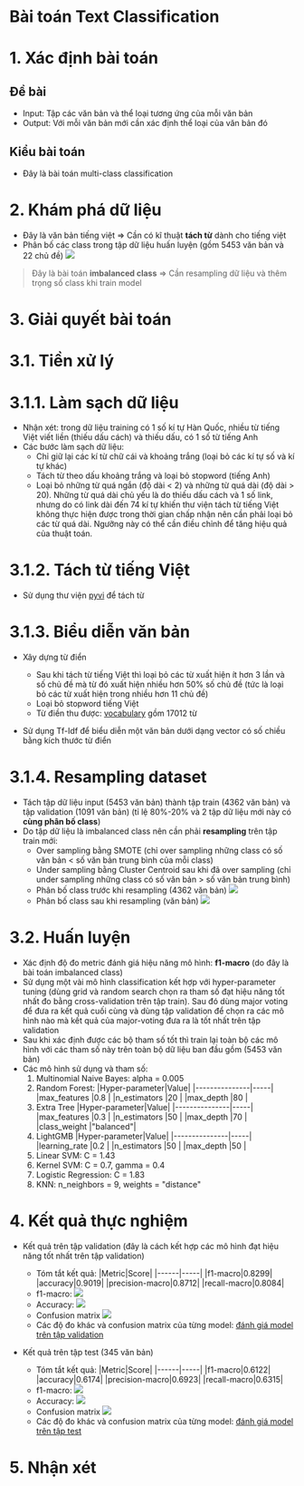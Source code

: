 Bài toán Text Classification
============================
# 1. Xác định bài toán
## Đề bài
* Input: Tập các văn bản và thể loại tương ứng của mỗi văn bản
* Output: Với mỗi văn bản mới cần xác định thể loại của văn bản đó
## Kiểu bài toán
* Đây là bài toán multi-class classification

# 2. Khám phá dữ liệu
* Đây là văn bản tiếng việt => Cần có kĩ thuật **tách từ** dành cho tiếng việt
* Phân bố các class trong tập dữ liệu huấn luyện (gồm 5453 văn bản và 22 chủ đề)
![](./Images_Readme/label-total_5453.png) 
> Đây là bài toán **imbalanced class** => Cần resampling dữ liệu và thêm trọng số class khi train model

# 3. Giải quyết bài toán
# 3.1. Tiền xử lý
# 3.1.1. Làm sạch dữ liệu
* Nhận xét: trong dữ liệu training có 1 số kí tự Hàn Quốc, nhiều từ tiếng Việt viết liền (thiếu dấu cách) và thiếu dấu, có 1 số từ tiếng Anh
* Các bước làm sạch dữ liệu:
    * Chỉ giữ lại các kí từ chữ cái và khoảng trắng (loại bỏ các kí tự số và kí tự khác)
    * Tách từ theo dấu khoảng trắng và loại bỏ stopword (tiếng Anh)
    * Loại bỏ những từ quá ngắn (độ dài < 2) và những từ quá dài (độ dài > 20). Những từ quá dài chủ yếu là do thiếu dấu cách và 1 số link, nhưng do có link dài đến 74 kí tự khiến thư viện tách từ tiếng Việt không thực hiện được trong thời gian chấp nhận nên cần phải loại bỏ các từ quá dài. Ngưỡng này có thể cần điều chỉnh để tăng hiệu quả của thuật toán.
# 3.1.2. Tách từ tiếng Việt
* Sử dụng thư viện [pyvi](https://github.com/trungtv/pyvi) để tách từ

# 3.1.3. Biểu diễn văn bản
* Xây dựng từ điển
    * Sau khi tách từ tiếng Việt thì loại bỏ các từ xuất hiện ít hơn 3 lần và số chủ đề mà từ đó xuất hiện nhiều hơn 50% số chủ đề (tức là loại bỏ các từ xuất hiện trong nhiều hơn 11 chủ đề)
    * Loại bỏ stopword tiếng Việt
    * Từ điền thu được: [vocabulary](./Vocabulary/vocab_17012.csv) gồm 17012 từ

* Sử dụng Tf-Idf để biểu diễn một văn bản dưới dạng vector có số chiều bằng kích thước từ điển

# 3.1.4. Resampling dataset
* Tách tập dữ liệu input (5453 văn bản) thành tập train (4362 văn bản) và tập validation (1091 văn bản) (tỉ lệ 80%-20% và 2 tập dữ liệu mới này có **cùng phân bố class**)
* Do tập dữ liệu là imbalanced class nên cần phải **resampling** trên tập train mới:
    * Over sampling bằng SMOTE (chỉ over sampling những class có số văn bản < số văn bản trung bình của mỗi class)
    * Under sampling bằng Cluster Centroid sau khi đã over sampling (chỉ under sampling những class có số văn bản > số văn bản trung bình)
    * Phân bố class trước khi resampling (4362 văn bản)
    ![](./Images_Readme/label-total_4362.png) 
    * Phân bố class sau khi resampling (văn bản)
    ![](./Images_Readme/label-total_4480.png)

# 3.2. Huấn luyện
* Xác định độ đo metric đánh giá hiệu năng mô hình: **f1-macro** (do đây là bài toán imbalanced class)
* Sử dụng một vài mô hình classification kết hợp với hyper-parameter tuning (dùng grid và random search chọn ra tham số đạt hiệu năng tốt nhất đo bằng cross-validation trên tập train). Sau đó dùng major voting để đưa ra kết quả cuối cùng và dùng tập validation để chọn ra các mô hình nào mà kết quả của major-voting đưa ra là tốt nhất trên tập validation
* Sau khi xác định được các bộ tham số tốt thì train lại toàn bộ các mô hình với các tham số này trên toàn bộ dữ liệu ban đầu gồm (5453 văn bản)
* Các mô hình sử dụng và tham số:
    1. Multinomial Naive Bayes: alpha = 0.005
    2. Random Forest:
    |Hyper-parameter|Value|
    |---------------|-----|
    |max_features   |0.8  |
    |n_estimators   |20   |
    |max_depth      |80   |
    3. Extra Tree
    |Hyper-parameter|Value|
    |---------------|-----|
    |max_features   |0.3  |
    |n_estimators   |50   |
    |max_depth      |70   |
    |class_weight   |"balanced"|
    4. LightGMB
    |Hyper-parameter|Value|
    |---------------|-----|
    |learning_rate  |0.2  |
    |n_estimators   |50   |
    |max_depth      |50   |
    5. Linear SVM: C = 1.43
    6. Kernel SVM: C = 0.7, gamma = 0.4
    7. Logistic Regression: C = 1.83
    8. KNN: n_neighbors = 9, weights = "distance"
    
    
# 4. Kết quả thực nghiệm
* Kết quả trên tập validation (đây là cách kết hợp các mô hình đạt hiệu năng tốt nhất trên tập validation)
    * Tóm tắt kết quả:
    |Metric|Score|
    |------|-----|
    |f1-macro|0.8299|
    |accuracy|0.9019|
    |precision-macro|0.8712|
    |recall-macro|0.8084|
    * f1-macro:
![](./Images_Readme/Evaluation_Validation/f1_macro.png)
    * Accuracy:
![](./Images_Readme/Evaluation_Validation/accuracy.png)
    * Confusion matrix
![](./Images_Readme/Evaluation_Validation/Confusion_Matrix/Ensemble.png)
    * Các độ đo khác và confusion matrix của từng model: [đánh giá model trên tập validation](./Images_Readme/Evaluation_Validation)
    
* Kết quả trên tập test (345 văn bản)
    * Tóm tắt kết quả:
    |Metric|Score|
    |------|-----|
    |f1-macro|0.6122|
    |accuracy|0.6174|
    |precision-macro|0.6923|
    |recall-macro|0.6315|
    * f1-macro:
![](./Images_Readme/Evaluation_Test/f1_macro.png)
    * Accuracy:
![](./Images_Readme/Evaluation_Test/accuracy.png)
    * Confusion matrix
![](./Images_Readme/Evaluation_Test/Confusion_Matrix/Ensemble.png)
    * Các độ đo khác và confusion matrix của từng model: [đánh giá model trên tập test](./Images_Readme/Evaluation_Test)
# 5. Nhận xét